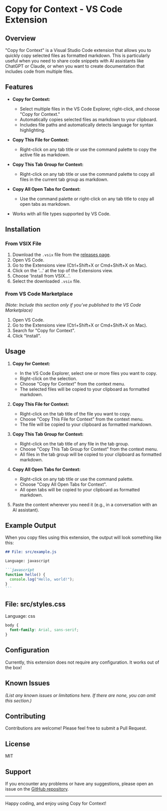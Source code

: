 # Copy for Context - VS Code Extension

## Overview

"Copy for Context" is a Visual Studio Code extension that allows you to quickly copy selected files as formatted markdown. This is particularly useful when you need to share code snippets with AI assistants like ChatGPT or Claude, or when you want to create documentation that includes code from multiple files.

## Features

- **Copy for Context:**

  - Select multiple files in the VS Code Explorer, right-click, and choose "Copy for Context."
  - Automatically copies selected files as markdown to your clipboard.
  - Includes file paths and automatically detects language for syntax highlighting.

- **Copy This File for Context:**

  - Right-click on any tab title or use the command palette to copy the active file as markdown.

- **Copy This Tab Group for Context:**

  - Right-click on any tab title or use the command palette to copy all files in the current tab group as markdown.

- **Copy All Open Tabs for Context:**

  - Use the command palette or right-click on any tab title to copy all open tabs as markdown.

- Works with all file types supported by VS Code.

## Installation

### From VSIX File

1. Download the `.vsix` file from the [releases page](https://github.com/collinc777/context-copy/releases).
2. Open VS Code.
3. Go to the Extensions view (Ctrl+Shift+X or Cmd+Shift+X on Mac).
4. Click on the '...' at the top of the Extensions view.
5. Choose 'Install from VSIX...'.
6. Select the downloaded `.vsix` file.

### From VS Code Marketplace

_(Note: Include this section only if you've published to the VS Code Marketplace)_

1. Open VS Code.
2. Go to the Extensions view (Ctrl+Shift+X or Cmd+Shift+X on Mac).
3. Search for "Copy for Context".
4. Click "Install".

## Usage

1. **Copy for Context:**

   - In the VS Code Explorer, select one or more files you want to copy.
   - Right-click on the selection.
   - Choose "Copy for Context" from the context menu.
   - The selected files will be copied to your clipboard as formatted markdown.

2. **Copy This File for Context:**

   - Right-click on the tab title of the file you want to copy.
   - Choose "Copy This File for Context" from the context menu.
   - The file will be copied to your clipboard as formatted markdown.

3. **Copy This Tab Group for Context:**

   - Right-click on the tab title of any file in the tab group.
   - Choose "Copy This Tab Group for Context" from the context menu.
   - All files in the tab group will be copied to your clipboard as formatted markdown.

4. **Copy All Open Tabs for Context:**

   - Right-click on any tab title or use the command palette.
   - Choose "Copy All Open Tabs for Context".
   - All open tabs will be copied to your clipboard as formatted markdown.

5. Paste the content wherever you need it (e.g., in a conversation with an AI assistant).

## Example Output

When you copy files using this extension, the output will look something like this:

````markdown
## File: src/example.js

Language: javascript

```javascript
function hello() {
  console.log("Hello, world!");
}
```
````

## File: src/styles.css

Language: css

```css
body {
  font-family: Arial, sans-serif;
}
```

## Configuration

Currently, this extension does not require any configuration. It works out of the box!

## Known Issues

_(List any known issues or limitations here. If there are none, you can omit this section.)_

## Contributing

Contributions are welcome! Please feel free to submit a Pull Request.

## License

MIT

## Support

If you encounter any problems or have any suggestions, please open an issue on the [GitHub repository](https://github.com/collinc777/context-copy).

---

Happy coding, and enjoy using Copy for Context!
